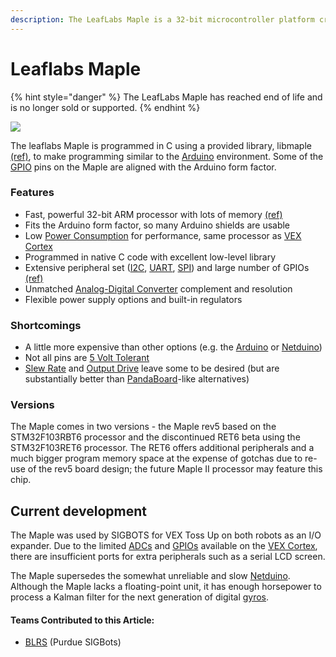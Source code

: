 ```yaml
---
description: The LeafLabs Maple is a 32-bit microcontroller platform created by LeafLabs.
---
```


# Leaflabs Maple

{% hint style="danger" %}
The LeafLabs Maple has reached end of life and is no longer sold or supported.
{% endhint %}

![](https://phabricator.purduesigbots.com/file/data/au545ntykxeyir2styvt/PHID-FILE-7yzxrysy7jougj4f5fbo/processor_maple.jpg)

The leaflabs Maple is programmed in C using a provided library, libmaple [\(ref\)](https://github.com/leaflabs/libmaple), to make programming similar to the [Arduino](arduino.md) environment. Some of the [GPIO](../gpio.md) pins on the Maple are aligned with the Arduino form factor.

### Features

* Fast, powerful 32-bit ARM processor with lots of memory [\(ref\)](http://leaflabs.com/devices/maple)
* Fits the Arduino form factor, so many Arduino shields are usable
* Low [Power Consumption](../power-consumption.md) for performance, same processor as [VEX Cortex](../../../vex-electronics/legacy/vex-cortex.md)
* Programmed in native C code with excellent low-level library
* Extensive peripheral set \([I2C](../i2c.md), [UART](../uart.md), [SPI](../spi.md)\) and large number of GPIOs [\(ref\)](http://leaflabs.com/docs/hardware/maple-ret6.html)
* Unmatched [Analog-Digital Converter](../analog-digital-converter.md) complement and resolution
* Flexible power supply options and built-in regulators

### Shortcomings

* A little more expensive than other options \(e.g. the [Arduino](arduino.md) or [Netduino](netduino.md)\)
* Not all pins are [5 Volt Tolerant](../5-volt-tolerant.md)
* [Slew Rate](../slew-rate.md) and [Output Drive](../output-drive.md) leave some to be desired \(but are substantially better than [PandaBoard](pandaboard.md)-like alternatives\)

### Versions

The Maple comes in two versions - the Maple rev5 based on the STM32F103RBT6 processor and the discontinued RET6 beta using the STM32F103RET6 processor. The RET6 offers additional peripherals and a much bigger program memory space at the expense of gotchas due to re-use of the rev5 board design; the future Maple II processor may feature this chip.

## Current development

The Maple was used by SIGBOTS for VEX Toss Up on both robots as an I/O expander. Due to the limited [ADCs](../analog-digital-converter.md) and [GPIOs](../gpio.md) available on the [VEX Cortex](../../../vex-electronics/legacy/vex-cortex.md), there are insufficient ports for extra peripherals such as a serial LCD screen.

The Maple supersedes the somewhat unreliable and slow [Netduino](netduino.md). Although the Maple lacks a floating-point unit, it has enough horsepower to process a Kalman filter for the next generation of digital [gyros](../../../vex-electronics/vex-sensors/3-pin-adi-sensors/gyroscope.md).

#### Teams Contributed to this Article:

* [BLRS](https://purduesigbots.com/) \(Purdue SIGBots\)

